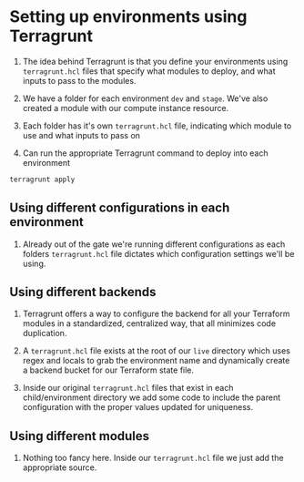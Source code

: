 # Setting up environments using Terragrunt

1. The idea behind Terragrunt is that you define your environments using `terragrunt.hcl` files that specify what modules to deploy, and what inputs to pass to the modules.

2. We have a folder for each environment `dev` and `stage`. We've also created a module with our compute instance resource.

3. Each folder has it's own `terragrunt.hcl` file, indicating which module to use and what inputs to pass on

4. Can run the appropriate Terragrunt command to deploy into each environment

```bash
terragrunt apply
```

## Using different configurations in each environment

1. Already out of the gate we're running different configurations as each folders `terragrunt.hcl` file dictates which configuration settings we'll be using.

## Using different backends

1. Terragrunt offers a way to configure the backend for all your Terraform modules in a standardized, centralized way, that all minimizes code duplication.

2. A `terragrunt.hcl` file exists at the root of our `live` directory which uses regex and locals to grab the environment name and dynamically create a backend bucket for our Terraform state file.

3. Inside our original `terragrunt.hcl` files that exist in each child/environment directory we add some code to include the parent configuration with the proper values updated for uniqueness.

## Using different modules

1. Nothing too fancy here. Inside our `terragrunt.hcl` file we just add the appropriate source.